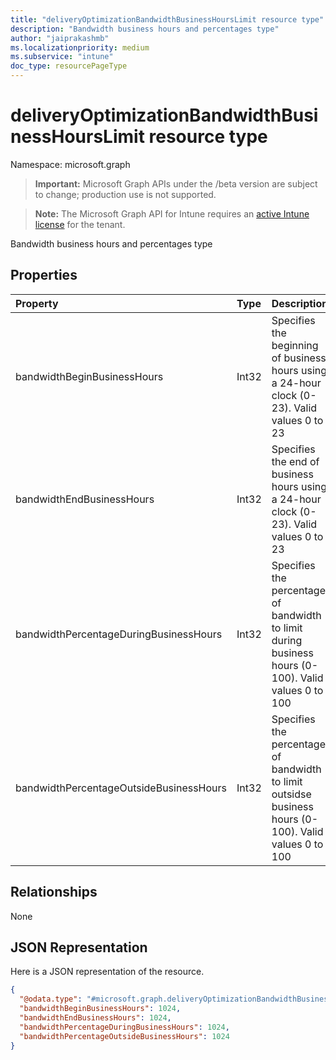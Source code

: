 ```yaml
---
title: "deliveryOptimizationBandwidthBusinessHoursLimit resource type"
description: "Bandwidth business hours and percentages type"
author: "jaiprakashmb"
ms.localizationpriority: medium
ms.subservice: "intune"
doc_type: resourcePageType
---
```


# deliveryOptimizationBandwidthBusinessHoursLimit resource type

Namespace: microsoft.graph
> **Important:** Microsoft Graph APIs under the /beta version are subject to change; production use is not supported.

> **Note:** The Microsoft Graph API for Intune requires an [active Intune license](https://go.microsoft.com/fwlink/?linkid=839381) for the tenant.


Bandwidth business hours and percentages type

## Properties
|Property|Type|Description|
|:---|:---|:---|
|bandwidthBeginBusinessHours|Int32|Specifies the beginning of business hours using a 24-hour clock (0-23). Valid values 0 to 23|
|bandwidthEndBusinessHours|Int32|Specifies the end of business hours using a 24-hour clock (0-23). Valid values 0 to 23|
|bandwidthPercentageDuringBusinessHours|Int32|Specifies the percentage of bandwidth to limit during business hours (0-100). Valid values 0 to 100|
|bandwidthPercentageOutsideBusinessHours|Int32|Specifies the percentage of bandwidth to limit outsidse business hours (0-100). Valid values 0 to 100|

## Relationships
None

## JSON Representation
Here is a JSON representation of the resource.
<!-- {
  "blockType": "resource",
  "@odata.type": "microsoft.graph.deliveryOptimizationBandwidthBusinessHoursLimit"
}
-->
``` json
{
  "@odata.type": "#microsoft.graph.deliveryOptimizationBandwidthBusinessHoursLimit",
  "bandwidthBeginBusinessHours": 1024,
  "bandwidthEndBusinessHours": 1024,
  "bandwidthPercentageDuringBusinessHours": 1024,
  "bandwidthPercentageOutsideBusinessHours": 1024
}
```
